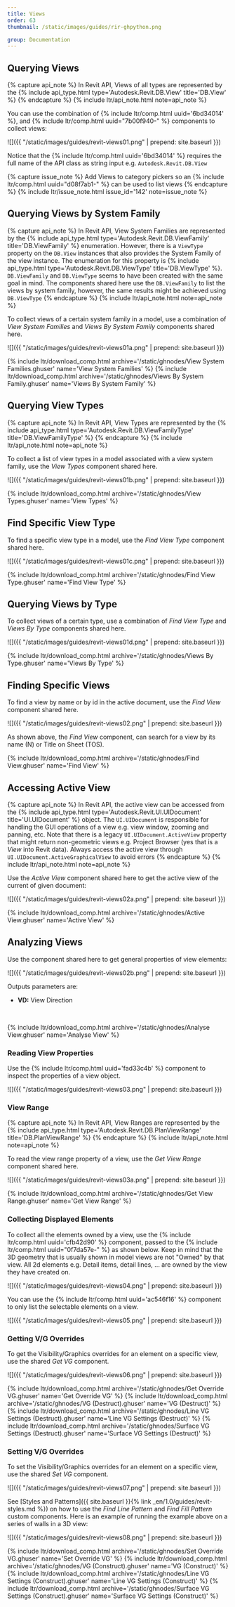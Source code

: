 ```yaml
---
title: Views
order: 63
thumbnail: /static/images/guides/rir-ghpython.png

group: Documentation
---
```


## Querying Views

{% capture api_note %}
In Revit API, Views of all types are represented by the {% include api_type.html type='Autodesk.Revit.DB.View' title='DB.View' %}
{% endcapture %}
{% include ltr/api_note.html note=api_note %}

You can use the combination of {% include ltr/comp.html uuid='6bd34014' %}, and {% include ltr/comp.html uuid="7b00f940-" %} components to collect views:

![]({{ "/static/images/guides/revit-views01.png" | prepend: site.baseurl }})

Notice that the {% include ltr/comp.html uuid='6bd34014' %} requires the full name of the API class as string input e.g. `Autodesk.Revit.DB.View`

{% capture issue_note %}
Add Views to category pickers so an {% include ltr/comp.html uuid="d08f7ab1-" %} can be used to list views
{% endcapture %}
{% include ltr/issue_note.html issue_id='142' note=issue_note %}

## Querying Views by System Family

{% capture api_note %}
In Revit API, View System Families are represented by the {% include api_type.html type='Autodesk.Revit.DB.ViewFamily' title='DB.ViewFamily' %} enumeration. However, there is a `ViewType` property on the `DB.View` instances that also provides the System Family of the view instance. The enumeration for this property is {% include api_type.html type='Autodesk.Revit.DB.ViewType' title='DB.ViewType' %}. `DB.ViewFamily` and `DB.ViewType` seems to have been created with the same goal in mind. The components shared here use the `DB.ViewFamily` to list the views by system family, however, the same results might be achieved using `DB.ViewType`
{% endcapture %}
{% include ltr/api_note.html note=api_note %}

To collect views of a certain system family in a model, use a combination of *View System Families* and *Views By System Family* components shared here.

![]({{ "/static/images/guides/revit-views01a.png" | prepend: site.baseurl }})

{% include ltr/download_comp.html archive='/static/ghnodes/View System Families.ghuser' name='View System Families' %}
{% include ltr/download_comp.html archive='/static/ghnodes/Views By System Family.ghuser' name='Views By System Family' %}

## Querying View Types

{% capture api_note %}
In Revit API, View Types are represented by the {% include api_type.html type='Autodesk.Revit.DB.ViewFamilyType' title='DB.ViewFamilyType' %}
{% endcapture %}
{% include ltr/api_note.html note=api_note %}

To collect a list of view types in a model associated with a view system family, use the *View Types* component shared here.

![]({{ "/static/images/guides/revit-views01b.png" | prepend: site.baseurl }})

{% include ltr/download_comp.html archive='/static/ghnodes/View Types.ghuser' name='View Types' %}

## Find Specific View Type

To find a specific view type in a model, use the *Find View Type* component shared here.

![]({{ "/static/images/guides/revit-views01c.png" | prepend: site.baseurl }})

{% include ltr/download_comp.html archive='/static/ghnodes/Find View Type.ghuser' name='Find View Type' %}

## Querying Views by Type

To collect views of a certain type, use a combination of *Find View Type* and *Views By Type* components shared here.

![]({{ "/static/images/guides/revit-views01d.png" | prepend: site.baseurl }})

{% include ltr/download_comp.html archive='/static/ghnodes/Views By Type.ghuser' name='Views By Type' %}

## Finding Specific Views

To find a view by name or by id in the active document, use the *Find View* component shared here.

![]({{ "/static/images/guides/revit-views02.png" | prepend: site.baseurl }})

As shown above, the *Find View* component, can search for a view by its name (N) or Title on Sheet (TOS).

{% include ltr/download_comp.html archive='/static/ghnodes/Find View.ghuser' name='Find View' %}

## Accessing Active View

{% capture api_note %}
In Revit API, the active view can be accessed from the {% include api_type.html type='Autodesk.Revit.UI.UIDocument' title='UI.UIDocument' %} object. The `UI.UIDocument` is responsible for handling the GUI operations of a view e.g. view window, zooming and panning, etc. Note that there is a legacy `UI.UIDocument.ActiveView` property that might return non-geometric views e.g. Project Browser (yes that is a *View* into Revit data). Always access the active view through `UI.UIDocument.ActiveGraphicalView` to avoid errors
{% endcapture %}
{% include ltr/api_note.html note=api_note %}

Use the *Active View* component shared here to get the active view of the current of given document:

![]({{ "/static/images/guides/revit-views02a.png" | prepend: site.baseurl }})

{% include ltr/download_comp.html archive='/static/ghnodes/Active View.ghuser' name='Active View' %}

## Analyzing Views

Use the component shared here to get general properties of view elements:

![]({{ "/static/images/guides/revit-views02b.png" | prepend: site.baseurl }})

Outputs parameters are:

- **VD:** View Direction

&nbsp;

{% include ltr/download_comp.html archive='/static/ghnodes/Analyse View.ghuser' name='Analyse View' %}

### Reading View Properties

Use the {% include ltr/comp.html uuid='fad33c4b' %} component to inspect the properties of a view object.

![]({{ "/static/images/guides/revit-views03.png" | prepend: site.baseurl }})

### View Range

{% capture api_note %}
In Revit API, View Ranges are represented by the {% include api_type.html type='Autodesk.Revit.DB.PlanViewRange' title='DB.PlanViewRange' %}
{% endcapture %}
{% include ltr/api_note.html note=api_note %}

To read the view range property of a view, use the *Get View Range* component shared here.

![]({{ "/static/images/guides/revit-views03a.png" | prepend: site.baseurl }})

{% include ltr/download_comp.html archive='/static/ghnodes/Get View Range.ghuser' name='Get View Range' %}

### Collecting Displayed Elements

To collect all the elements owned by a view, use the {% include ltr/comp.html uuid='cfb42d90' %} component, passed to the {% include ltr/comp.html uuid="0f7da57e-" %} as shown below. Keep in mind that the 3D geometry that is usually shown in model views are not "Owned" by that view. All 2d elements e.g. Detail items, detail lines, ... are owned by the view they have created on.

![]({{ "/static/images/guides/revit-views04.png" | prepend: site.baseurl }})

You can use the {% include ltr/comp.html uuid='ac546f16' %} component to only list the selectable elements on a view.

![]({{ "/static/images/guides/revit-views05.png" | prepend: site.baseurl }})

### Getting V/G Overrides

To get the Visibility/Graphics overrides for an element on a specific view, use the shared *Get VG* component.

![]({{ "/static/images/guides/revit-views06.png" | prepend: site.baseurl }})

{% include ltr/download_comp.html archive='/static/ghnodes/Get Override VG.ghuser' name='Get Override VG' %}
{% include ltr/download_comp.html archive='/static/ghnodes/VG (Destruct).ghuser' name='VG (Destruct)' %}
{% include ltr/download_comp.html archive='/static/ghnodes/Line VG Settings (Destruct).ghuser' name='Line VG Settings (Destruct)' %}
{% include ltr/download_comp.html archive='/static/ghnodes/Surface VG Settings (Destruct).ghuser' name='Surface VG Settings (Destruct)' %}

### Setting V/G Overrides

To set the Visibility/Graphics overrides for an element on a specific view, use the shared *Set VG* component.

![]({{ "/static/images/guides/revit-views07.png" | prepend: site.baseurl }})

See [Styles and Patterns]({{ site.baseurl }}{% link _en/1.0/guides/revit-styles.md %}) on how to use the *Find Line Pattern* and *Find Fill Pattern* custom components. Here is an example of running the example above on a series of walls in a 3D view:

![]({{ "/static/images/guides/revit-views08.png" | prepend: site.baseurl }})

{% include ltr/download_comp.html archive='/static/ghnodes/Set Override VG.ghuser' name='Set Override VG' %}
{% include ltr/download_comp.html archive='/static/ghnodes/VG (Construct).ghuser' name='VG (Construct)' %}
{% include ltr/download_comp.html archive='/static/ghnodes/Line VG Settings (Construct).ghuser' name='Line VG Settings (Construct)' %}
{% include ltr/download_comp.html archive='/static/ghnodes/Surface VG Settings (Construct).ghuser' name='Surface VG Settings (Construct)' %}
